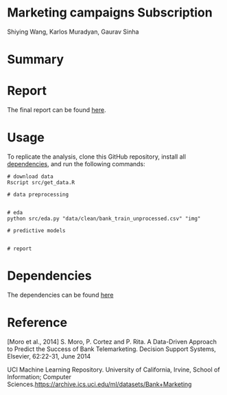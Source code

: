 # Marketing campaigns Subscription 
Shiying Wang,  Karlos Muradyan, Gaurav Sinha

# Summary 

# Report

The final report can be found [here]().

# Usage

To replicate the analysis, clone this GitHub repository, install all [dependencies](https://github.com/UBC-MDS/DMC_Portuguese_Group_402/blob/master/requirements.txt), and run the following commands:

```
# download data
Rscript src/get_data.R

# data preprocessing


# eda
python src/eda.py "data/clean/bank_train_unprocessed.csv" "img"

# predictive models


# report

```

# Dependencies

The dependencies can be found [here](https://github.com/UBC-MDS/DMC_Portuguese_Group_402/blob/master/requirements.txt)

# Reference

[Moro et al., 2014] S. Moro, P. Cortez and P. Rita. A Data-Driven Approach to Predict the Success of Bank Telemarketing. Decision Support Systems, Elsevier, 62:22-31, June 2014

UCI Machine Learning Repository. University of California, Irvine, School of Information; Computer Sciences.https://archive.ics.uci.edu/ml/datasets/Bank+Marketing
